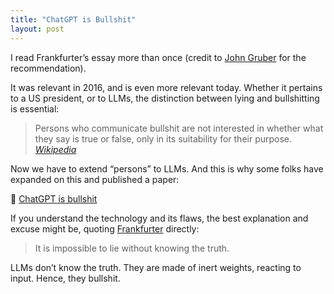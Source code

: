 ```yaml
---
title: "ChatGPT is Bullshit"
layout: post
---
```


I read Frankfurter’s essay more than once (credit to [John Gruber](https://daringfireball.net/linked/2016/12/29/on-bullshit) for the recommendation).

It was relevant in 2016, and is even more relevant today. Whether it pertains to a US president, or to LLMs, the distinction between lying and bullshitting is essential:

> Persons who communicate bullshit are not interested in whether what they say is true or false, only in its suitability for their purpose. _[Wikipedia](https://en.wikipedia.org/wiki/On_Bullshit)_

Now we have to extend “persons” to LLMs. And this is why some folks have expanded on this and published a paper:

🔗 [ChatGPT is bullshit](https://link.springer.com/article/10.1007/s10676-024-09775-5)

If you understand the technology and its flaws, the best explanation and excuse might be, quoting [Frankfurter](https://openlibrary.org/books/OL7759033M/On_Bullshit) directly:

> It is impossible to lie without knowing the truth.

LLMs don’t know the truth. They are made of inert weights, reacting to input. Hence, they bullshit. 